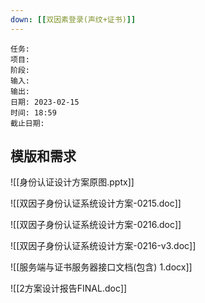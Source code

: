 ```yaml
---
down: [[双因素登录(声纹+证书)]]
---
```


	任务: 
	项目: 
	阶段: 
	输入: 
	输出: 
	日期: 2023-02-15
	时间: 18:59
	截止日期: 

## 模版和需求
![[身份认证设计方案原图.pptx]]

![[双因子身份认证系统设计方案-0215.doc]]

![[双因子身份认证系统设计方案-0216.doc]]

![[双因子身份认证系统设计方案-0216-v3.doc]]

![[服务端与证书服务器接口文档(包含) 1.docx]]

![[2方案设计报告FINAL.doc]]


